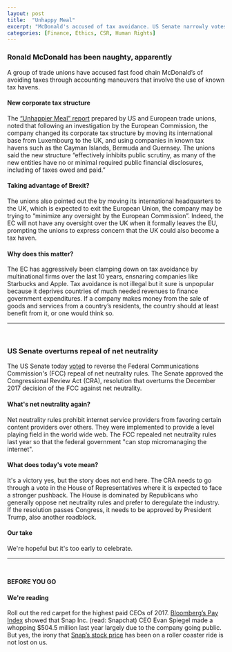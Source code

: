 ```yaml
---
layout: post
title:  "Unhappy Meal"
excerpt: "McDonald's accused of tax avoidance. US Senate narrowly votes to overturn repeal of net neutrality. And we're reading the Bloomberg Pay Index on the highest paid CEOs for 2017."
categories: [Finance, Ethics, CSR, Human Rights]
---
```


### Ronald McDonald has been naughty, apparently

A group of trade unions have accused fast food chain McDonald’s of avoiding taxes through accounting maneuvers that involve the use of known tax havens.

#### New corporate tax structure

The <a href="https://www.epsu.org/sites/default/files/article/files/Unhappier_Meal_FINAL.pdf" target="_blank">“Unhappier Meal” report</a> prepared by US and European trade unions, noted that following an investigation by the European Commission, the company changed its corporate tax structure by moving its international base from Luxembourg to the UK, and using companies in known tax havens such as the Cayman Islands, Bermuda and Guernsey. The unions said the new structure “effectively inhibits public scrutiny, as many of the new entities have no or minimal required public financial disclosures, including of taxes owed and paid.”

#### Taking advantage of Brexit?

The unions also pointed out the by moving its international headquarters to the UK, which is expected to exit the European Union, the company may be trying to “minimize any oversight by the European Commission”.  Indeed, the EC will not have any oversight over the UK when it formally leaves the EU, prompting the unions to express concern that the UK could also become a tax haven.

#### Why does this matter?

The EC has aggressively been clamping down on tax avoidance by multinational firms over the last 10 years, ensnaring companies like Starbucks and Apple. Tax avoidance is not illegal but it sure is unpopular because it deprives countries of much needed revenues to finance government expenditures. If a company makes money from the sale of goods and services from a country’s residents, the country should at least benefit from it, or one would think so.

* * *
<br >

### US Senate overturns repeal of net neutrality

The US Senate today <a href="https://arstechnica.com/tech-policy/2018/05/senate-votes-to-overturn-ajit-pais-net-neutrality-repeal/" target="_blank">voted</a> to reverse the Federal Communications Commission's (FCC) repeal of net neutrality rules. The Senate approved the Congressional Review Act (CRA), resolution that overturns the December 2017 decision of the FCC against net neutrality.

#### What's net neutrality again?

Net neutrality rules prohibit internet service providers from favoring certain content providers over others. They were implemented to provide a level playing field in the world wide web. The FCC repealed net neutrality rules last year so that the federal government "can stop micromanaging the internet".

#### What does today's vote mean?

It's a victory yes, but the story does not end here. The CRA needs to go through a vote in the House of Representatives where it is expected to face a stronger pushback. The House is dominated by Republicans who generally oppose net neutrality rules and prefer to deregulate the industry. If the resolution passes Congress, it needs to be approved by President Trump, also another roadblock.

#### Our take

We're hopeful but it's too early to celebrate.


* * *
<br />

**BEFORE YOU GO**

#### **We're reading**

Roll out the red carpet for the highest paid CEOs of 2017. <a href="https://www.bloomberg.com/graphics/2018-highest-paid-ceos/" target="_blank">Bloomberg’s Pay Index</a> showed that Snap Inc. (read: Snapchat) CEO Evan Spiegel made a whopping $504.5 million last year largely due to the company going public. But yes, the irony that <a href="https://www.google.com/search?q=google+finance+snap&oq=google+finance+snap+&aqs=chrome.0.0l2j69i64.9110j1j9&sourceid=chrome&ie=UTF-8" target="_blank">Snap’s stock price</a> has been on a roller coaster ride is not lost on us.  
